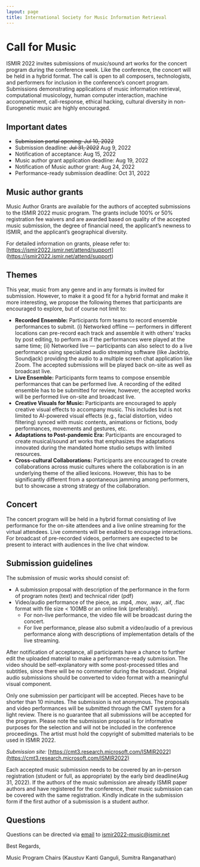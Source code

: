 ```yaml
---
layout: page
title: International Society for Music Information Retrieval
---
```

# Call for Music

ISMIR 2022 invites submissions of music/sound art works for the concert program during the conference week. Like the conference, the concert will be held in a hybrid format. The call is open to all composers, technologists, and performers for inclusion in the conference’s concert program. Submissions demonstrating applications of music information retrieval, computational musicology, human computer interaction, machine accompaniment, call-response, ethical hacking, cultural diversity in non-Eurogenetic music are highly encouraged.

## Important dates
* ~~Submission portal opening: Jul 10, 2022~~
* Submission deadline: ~~Jul 31, 2022~~ Aug 9, 2022
* Notification of acceptance: Aug 15, 2022
* Music author grant application deadline: Aug 19, 2022
* Notification of Music author grant: Aug 24, 2022
* Performance-ready submission deadline: Oct 31, 2022

## Music author grants
Music Author Grants are available for the authors of accepted submissions to the ISMIR 2022 music program. The grants include 100% or 50% registration fee waivers and are awarded based on quality of the accepted music submission, the degree of financial need, the applicant’s newness to ISMIR, and the applicant’s geographical diversity. 

For detailed information on grants, please refer to: [https://ismir2022.ismir.net/attend/support] (https://ismir2022.ismir.net/attend/support)

## Themes
This year, music from any genre and in any formats is invited for submission. However, to make it a good fit for a hybrid format and make it more interesting, we propose the following themes that participants are encouraged to explore, but of course not limit to:
- **Recorded Ensemble:** Participants form teams to record ensemble performances to submit. (i) Networked offline — performers in different locations can pre-record each track and assemble it with others’ tracks by post editing, to perform as if the performances were played at the same time; (ii) Networked live — participants can also select to do a live performance using specialized audio streaming software (like Jacktrip, Soundjack) providing the audio to a multiple screen chat application like Zoom. The accepted submissions will be played back on-site as well as broadcast live.
- **Live Ensemble:** Participants form teams to compose ensemble performances that can be performed live. A recording of the edited ensemble has to be submitted for review, however, the accepted works will be performed live on-site and broadcast live.
- **Creative Visuals for Music:** Participants are encouraged to apply creative visual effects to accompany music. This includes but is not limited to AI-powered visual effects (e.g., facial distortion, video filtering) synced with music contents, animations or fictions, body performances, movements and gestures, etc.
- **Adaptations to Post-pandemic Era:** Participants are encouraged to create musical/sound art works that emphasizes the adaptations innovated during the mandated home studio setups with limited resources.
- **Cross-cultural Collaborations:** Participants are encouraged to create collaborations across music cultures where the collaboration is in an underlying theme of the allied lexicons. However, this has to be significantly different from a spontaneous jamming among performers, but to showcase a strong strategy of the collaboration.

## Concert
The concert program will be held in a hybrid format consisting of live performance for the on-site attendees and a live online streaming for the virtual attendees. Live comments will be enabled to encourage interactions. For broadcast of pre-recorded videos, performers are expected to be present to interact with audiences in the live chat window.

## Submission guidelines
The submission of music works should consist of:
- A submission proposal with description of the performance in the form of program notes (text) and technical rider (pdf)
- Video/audio performance of the piece, as .mp4, .mov, .wav, .aif, .flac format with file size < 100MB or an online link (preferably).
    - For non-live performance, the video file will be broadcast during the concert.
    - For live performance, please also submit a video/audio of a previous performance along with descriptions of implementation details of the live streaming.

After notification of acceptance, all participants have a chance to further edit the uploaded material to make a performance-ready submission. The video should be self-explanatory with some post-processed titles and subtitles, since there will be no commenter during the broadcast. Original audio submissions should be converted to video format with a meaningful visual component.

Only one submission per participant will be accepted. Pieces have to be shorter than 10 minutes. The submission is not anonymous. The proposals and video performances will be submitted through the CMT system for a light review. There is no guarantee that all submissions will be accepted for the program. Please note the submission proposal is for informative purposes for the selection and will not be included in the conference proceedings. The artist must hold the copyright of submitted materials to be used in ISMIR 2022.

_Submission site:_ [https://cmt3.research.microsoft.com/ISMIR2022](https://cmt3.research.microsoft.com/ISMIR2022)

Each accepted music submission needs to be covered by an in-person registration (student or full, as appropriate) by the early bird deadline(Aug 31, 2022). If the authors of the music submission are already ISMIR paper authors and have registered for the conference, their music submission can be covered with the same registration. Kindly indicate in the submission form if the first author of a submission is a student author.

## Questions
Questions can be directed via [email](mailto:ismir2022-music@ismir.net) to ismir2022-music@ismir.net

Best Regards,

Music Program Chairs (Kaustuv Kanti Ganguli, Sumitra Ranganathan)


